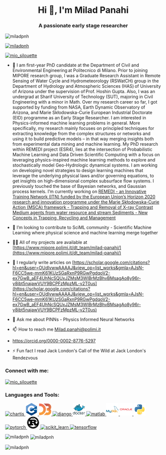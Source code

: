 <h1 align="center">Hi 👋, I'm Milad Panahi</h1>
<h3 align="center">A passionate early stage researcher</h3>

<p align="left"> <img src="https://komarev.com/ghpvc/?username=miladpnh&label=Profile%20views&color=0e75b6&style=flat" alt="miladpnh" /> </p>

<p align="left"> <a href="https://github.com/ryo-ma/github-profile-trophy"><img src="https://github-profile-trophy.vercel.app/?username=miladpnh" alt="miladpnh" /></a> </p>

<p align="left"> <a href="https://twitter.com/mio_silouette" target="blank"><img src="https://img.shields.io/twitter/follow/mio_silouette?logo=twitter&style=for-the-badge" alt="mio_silouette" /></a> </p>

- 🔭 I am first-year PhD candidate at the Department of Civil and Environmental Engineering at Politecnico di Milano. Prior to joining MIPORE research group, I was a Graduate Research Assistant in Remote Sensing of Water Cycle and Hydrometeorology (RSWatCH) group in the Department of Hydrology and Atmospheric Sciences (HAS) of University of Arizona under the supervision of Prof. Hoshin Gupta. Also, I was an undergrad at Sharif University of Technology (SUT), majoring in Civil Engineering with a minor in Math. Over my research career so far, I got supported by funding from NASA, Earth Dynamic Observatory of Arizona, and Marie Skłodowska-Curie European Industrial Doctorate (EID) programme as an Early Stage Researcher. I am interested in Physics-informed machine learning problems in general. More specifically, my research mainly focuses on principled techniques for extracting knowledge from the complex structures or networks and using it to build predictive models – in that way merging insights both from experimental data mining and machine learning. My PhD research within REMEDI project (ESR4), lies at the intersection of Probabilistic Machine Learning and Data Driven Scientific Computing with a focus on leveraging physics-inspired machine learning methods to explore and stochastically model Geo-Hydrologic dynamical systems. I am working on developing novel strategies to design learning machines that leverage the underlying physical laws and/or governing equations, to get insights on high-dimensional complex subsurface flow systems. I previously touched the base of Bayesian networks, and Gaussian process kernels. I’m currently working on [REMEDI - an Innovative Training Network (ITN) funded by the European Union’s Horizon 2020 research and innovation programme under the Marie Skłodowska-Curie Action (MSCA) framework - Trapping and Removal of X-ray Contrast Medium agents from water resource and stream Sediments - New Concepts in Trapping, Recycling and Management](https://warwick.ac.uk/fac/sci/eng/remedi/)

- 👯 I’m looking to contribute to SciML community - Scientific Machine Learning where physical science and machine learning merge together

- 👨‍💻 All of my projects are available at [https://www.mipore.polimi.it/dt_team/milad-panahi/](https://www.mipore.polimi.it/dt_team/milad-panahi/)

- 📝 I regularly write articles on [https://scholar.google.com/citations?hl=en&user=OUdlvwwAAAAJ&view_op=list_works&gmla=AJsN-F6CC5we-mmK61KUzSGaRxnP9RGwPgdqoV2-ex7GwB_aEF4UhNcSQUxJZMsM3WIBrMzBhvBMsagAo8y96r-y8ibt5najawVUY9BCPFzMpzML-v2T0us](https://scholar.google.com/citations?hl=en&user=OUdlvwwAAAAJ&view_op=list_works&gmla=AJsN-F6CC5we-mmK61KUzSGaRxnP9RGwPgdqoV2-ex7GwB_aEF4UhNcSQUxJZMsM3WIBrMzBhvBMsagAo8y96r-y8ibt5najawVUY9BCPFzMpzML-v2T0us)

- 💬 Ask me about PINNs - Physics Informed Neural Networks

- 📫 How to reach me Milad.panahi@polimi.it
- https://orcid.org/0000-0002-8776-5297

- ⚡ Fun fact I read Jack London's Call of the Wild at Jack London's Rendezvous

<h3 align="left">Connect with me:</h3>
<p align="left">
<a href="https://twitter.com/mio_silouette" target="blank"><img align="center" src="https://raw.githubusercontent.com/rahuldkjain/github-profile-readme-generator/master/src/images/icons/Social/twitter.svg" alt="mio_silouette" height="30" width="40" /></a>
</p>

<h3 align="left">Languages and Tools:</h3>
<p align="left"> <a href="https://www.chartjs.org" target="_blank" rel="noreferrer"> <img src="https://www.chartjs.org/media/logo-title.svg" alt="chartjs" width="40" height="40"/> </a> <a href="https://www.w3schools.com/cpp/" target="_blank" rel="noreferrer"> <img src="https://raw.githubusercontent.com/devicons/devicon/master/icons/cplusplus/cplusplus-original.svg" alt="cplusplus" width="40" height="40"/> </a> <a href="https://d3js.org/" target="_blank" rel="noreferrer"> <img src="https://raw.githubusercontent.com/devicons/devicon/master/icons/d3js/d3js-original.svg" alt="d3js" width="40" height="40"/> </a> <a href="https://www.djangoproject.com/" target="_blank" rel="noreferrer"> <img src="https://cdn.worldvectorlogo.com/logos/django.svg" alt="django" width="40" height="40"/> </a> <a href="https://www.docker.com/" target="_blank" rel="noreferrer"> <img src="https://raw.githubusercontent.com/devicons/devicon/master/icons/docker/docker-original-wordmark.svg" alt="docker" width="40" height="40"/> </a> <a href="https://www.mathworks.com/" target="_blank" rel="noreferrer"> <img src="https://upload.wikimedia.org/wikipedia/commons/2/21/Matlab_Logo.png" alt="matlab" width="40" height="40"/> </a> <a href="https://www.mysql.com/" target="_blank" rel="noreferrer"> <img src="https://raw.githubusercontent.com/devicons/devicon/master/icons/mysql/mysql-original-wordmark.svg" alt="mysql" width="40" height="40"/> </a> <a href="https://www.oracle.com/" target="_blank" rel="noreferrer"> <img src="https://raw.githubusercontent.com/devicons/devicon/master/icons/oracle/oracle-original.svg" alt="oracle" width="40" height="40"/> </a> <a href="https://www.python.org" target="_blank" rel="noreferrer"> <img src="https://raw.githubusercontent.com/devicons/devicon/master/icons/python/python-original.svg" alt="python" width="40" height="40"/> </a> <a href="https://pytorch.org/" target="_blank" rel="noreferrer"> <img src="https://www.vectorlogo.zone/logos/pytorch/pytorch-icon.svg" alt="pytorch" width="40" height="40"/> </a> <a href="https://www.rust-lang.org" target="_blank" rel="noreferrer"> <img src="https://raw.githubusercontent.com/devicons/devicon/master/icons/rust/rust-plain.svg" alt="rust" width="40" height="40"/> </a> <a href="https://scikit-learn.org/" target="_blank" rel="noreferrer"> <img src="https://upload.wikimedia.org/wikipedia/commons/0/05/Scikit_learn_logo_small.svg" alt="scikit_learn" width="40" height="40"/> </a> <a href="https://www.tensorflow.org" target="_blank" rel="noreferrer"> <img src="https://www.vectorlogo.zone/logos/tensorflow/tensorflow-icon.svg" alt="tensorflow" width="40" height="40"/> </a> </p>

<p><img align="left" src="https://github-readme-stats.vercel.app/api/top-langs?username=miladpnh&show_icons=true&theme=dracula&locale=en&layout=compact" alt="miladpnh" /></p>

<p>&nbsp;<img align="center" src="https://github-readme-stats.vercel.app/api?username=miladpnh&show_icons=true&locale=en" alt="miladpnh" /></p>

<p><img align="center" src="https://github-readme-streak-stats.herokuapp.com/?user=miladpnh&" alt="miladpnh" /></p>
